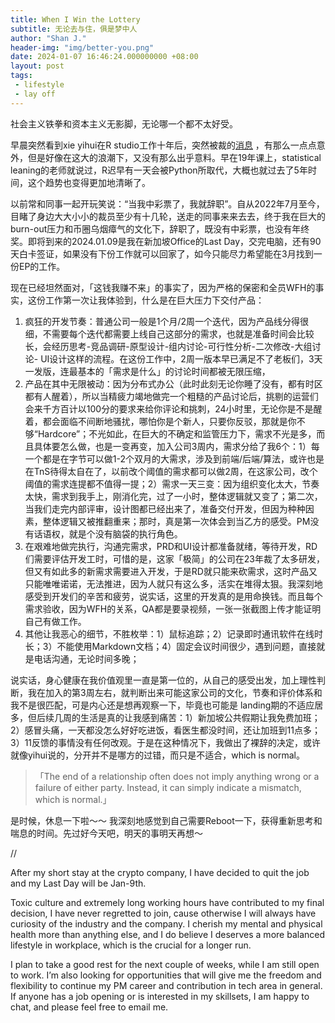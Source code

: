 ```yaml
---
title: When I Win the Lottery
subtitle: 无论去与住，俱是梦中人
author: "Shan J."
header-img: "img/better-you.png"
date: 2024-01-07 16:46:24.000000000 +08:00
layout: post
tags:
 - lifestyle
 - lay off
---
```


社会主义铁拳和资本主义无影脚，无论哪一个都不太好受。

早晨突然看到xie yihui在R studio工作十年后，突然被裁的[消息](https://yihui.org/en/2024/01/bye-rstudio/) ，有那么一点点意外，但是好像在这大的浪潮下，又没有那么出乎意料。早在19年课上，statistical leaning的老师就说过，R迟早有一天会被Python所取代，大概也就过去了5年时间，这个趋势也变得更加地清晰了。

以前常和同事一起开玩笑说：“当我中彩票了，我就辞职”。自从2022年7月至今，目睹了身边大大小小的裁员至少有十几轮，送走的同事来来去去，终于我在巨大的burn-out压力和币圈乌烟瘴气的文化下，辞职了，既没有中彩票，也没有年终奖。即将到来的2024.01.09是我在新加坡Office的Last Day，交完电脑，还有90天白卡签证，如果没有下份工作就可以回家了，如今只能尽力希望能在3月找到一份EP的工作。

现在已经坦然面对，「这钱我赚不来」的事实了，因为严格的保密和全员WFH的事实，这份工作第一次让我体验到，什么是在巨大压力下交付产品：

1. 疯狂的开发节奏：普通公司一般是1个月/2周一个迭代，因为产品线分得很细，不需要每个迭代都需要上线自己这部分的需求，也就是准备时间会比较长，会经历思考-竞品调研-原型设计-组内讨论-可行性分析-二次修改-大组讨论- UI设计这样的流程。在这份工作中，2周一版本早已满足不了老板们，3天一发版，连最基本的「需求是什么」的讨论时间都被无限压缩，
2. 产品在其中无限被动：因为分布式办公（此时此刻无论你睡了没有，都有时区都有人醒着），所以当精疲力竭地做完一个粗糙的产品讨论后，挑剔的运营们会来千方百计以100分的要求来给你评论和挑刺，24小时里，无论你是不是醒着，都会面临不间断地骚扰，哪怕你是个新人，只要你反驳，那就是你不够“Hardcore”；不光如此，在巨大的不确定和监管压力下，需求不光是多，而且具体要怎么做，也是一变再变，加入公司3周内，需求分给了我6个：1）每一个都是在字节可以做1-2个双月的大需求，涉及到前端/后端/算法，或许也是在TnS待得太自在了，以前改个阈值的需求都可以做2周，在这家公司，改个阈值的需求连提都不值得一提；2）需求一天三变：因为组织变化太大，节奏太快，需求到我手上，刚消化完，过了一小时，整体逻辑就又变了；第二次，当我们走完内部评审，设计图都已经出来了，准备交付开发，但因为种种因素，整体逻辑又被推翻重来；那时，真是第一次体会到当乙方的感受。PM没有话语权，就是个没有脑袋的执行角色。
3. 在艰难地做完执行，沟通完需求，PRD和UI设计都准备就绪，等待开发，RD们需要评估开发工时，可惜的是，这家「极简」的公司在23年裁了太多研发，但又有如此多的新需求需要进入开发，于是RD就只能来砍需求，这时产品又只能唯唯诺诺，无法推进，因为人就只有这么多，活实在堆得太狠。我深刻地感受到开发们的辛苦和疲劳，说实话，这里的开发真的是用命换钱。而且每个需求验收，因为WFH的关系，QA都是要录视频，一张一张截图上传才能证明自己有做工作。
4. 其他让我恶心的细节，不胜枚举：1）鼠标追踪；2）记录即时通讯软件在线时长；3）不能使用Markdown文档；4）固定会议时间很少，遇到问题，直接就是电话沟通，无论时间多晚；

说实话，身心健康在我价值观里一直是第一位的，从自己的感受出发，加上理性判断，我在加入的第3周左右，就判断出来可能这家公司的文化，节奏和评价体系和我不是很匹配，可是内心还是想再观察一下，毕竟也可能是 landing期的不适应居多，但后续几周的生活是真的让我感到痛苦：1）新加坡公共假期让我免费加班；2）感冒头痛，一天都没怎么好好吃进饭，看医生都没时间，还让加班到11点多；3）11反馈的事情没有任何改观。于是在这种情况下，我做出了裸辞的决定，或许就像yihui说的，分开并不是哪方的过错，而只是不适合，which is normal。

> 「The end of a relationship often does not imply anything wrong or a failure of either party. Instead, it can simply indicate a mismatch, which is normal.」

是时候，休息一下啦～～ 我深刻地感觉到自己需要Reboot一下，获得重新思考和喘息的时间。先过好今天吧，明天的事明天再想～

//

After my short stay at the crypto company, I have decided to quit the job and my Last Day will be Jan-9th.  

Toxic culture and extremely long working hours have contributed to my final decision, I have never regretted to join, cause otherwise I will always have curiosity of the industry and the company. I cherish my mental and physical health more than anything else, and I do believe I deserves a more balanced lifestyle in workplace, which is the crucial for a longer run.

I plan to take a good rest for the next couple of weeks, while I am still open to work. I’m also looking for opportunities that will give me the freedom and flexibility to continue my PM career and contribution in tech area in general. If anyone has a job opening or is interested in my skillsets, I am happy to chat, and please feel free to email me.
